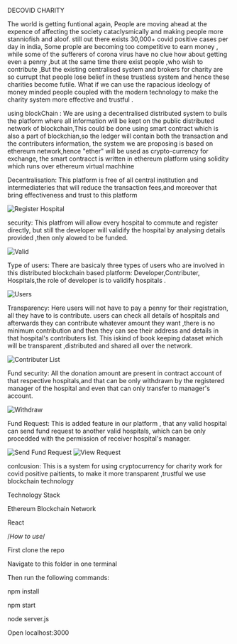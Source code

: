  DECOVID CHARITY

The world is getting funtional again, People are moving ahead at the expence of affecting the society cataclysmically and making people more stanniofish and aloof.
still out there exists 30,000+ covid positive cases per day in india, Some prople are becoming too competitive to earn money ,
while some of the sufferers of  corona virus  have no clue how about getting even a penny
,but at the same time there exist people ,who wish to contribute ,But the existing centralised system and brokers for charity are so currupt
that people lose belief in these trustless system and hence these charities become futile.
What if we can use the rapacious ideology of money minded people 
coupled with the modern technology to make the charity system more effective and trustful .

using blockChain : We are using a decentralised distributed system to buils the platform where all information will be kept on
the public distributed network of blockchain,This could be done using smart contract which is also a part of blockchian,so the ledger will contain 
both the transaction and the contributers information, the system we are proposing is based on ethereum network,hence "ether" will be 
used as crypto-currency for exchange, the smart contracct is written in ethereum platform using solidity which runs over ethereum
virtual machhine
 
Decentralisation: This platform is free of all central institution and intermediateries that will reduce the transaction fees,and moreover 
that bring effectiveness and trust to this platform

![Register Hospital](https://user-images.githubusercontent.com/61265418/88571970-0d7bb080-d05c-11ea-8969-f5fc75042bb0.gif)

security: This platfrom will allow every hospital to commute and register directly, but still the developer will validify the hospital 
by analysing details provided ,then only alowed to be funded.

![Valid](https://user-images.githubusercontent.com/61265418/88572410-b75b3d00-d05c-11ea-84be-e99b7cc1b613.gif)

Type of users: There are basicaly three types of users who are involved in this distributed blockchain based platform: Developer,Contributer,
Hospitals,the role of developer is to validify hospitals .

![Users](https://user-images.githubusercontent.com/61265418/88572435-c2ae6880-d05c-11ea-8079-04643f406fff.gif)

Transparency: Here users will not have to pay a penny for their registration, all they have to is contribute.
users can check all details of hospitals and afterwards they can contribute whatever amount they want ,there is no minimum contribution
and then they can see their address and details in that hospital's contributers list.
This iskind of book keeping dataset which will be transparent ,distributed and shared all over the network.

![Contributer List](https://user-images.githubusercontent.com/61265418/88572457-cb9f3a00-d05c-11ea-8c5b-85538669d89b.gif)

Fund security: All the donation amount are present in contract account of that respective hospitals,and that can be only withdrawn by the 
registered manager of the hospital and even that can only transfer to manager's account.

![Withdraw](https://user-images.githubusercontent.com/61265418/88572467-cfcb5780-d05c-11ea-88ea-29fa4e427034.gif)

Fund Request: This is added feature in our platform , that any valid hospital can send fund request to another valid hospitals,
which can be only procedded with the permission of receiver hospital's manager.

![Send Fund Request](https://user-images.githubusercontent.com/61265418/88572476-d5c13880-d05c-11ea-9531-e79c7813c170.gif)
![View Request](https://user-images.githubusercontent.com/61265418/88572487-d954bf80-d05c-11ea-99b7-ce8e37730dbf.gif)

conlcusion: This is a system for using cryptocurrency for charity work for covid positive paitients, to make it more transparent
,trustful we use blockchain technology
  
Technology Stack

Ethereum Blockchain Network

React



/*How to use*/

First clone the repo

Navigate to this folder in one terminal

Then run the following commands:

npm install

npm start

node server.js

Open localhost:3000
